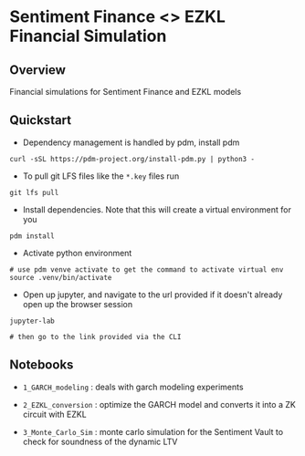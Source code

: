 # Sentiment Finance <> EZKL Financial Simulation

## Overview
Financial simulations for Sentiment Finance and EZKL models

## Quickstart

- Dependency management is handled by pdm, install pdm
```shell
curl -sSL https://pdm-project.org/install-pdm.py | python3 -
```

- To pull git LFS files like the `*.key` files run
```shell
git lfs pull
```

- Install dependencies. Note that this will create a virtual environment for you
```shell
pdm install
```

- Activate python environment
```shell
# use pdm venve activate to get the command to activate virtual env
source .venv/bin/activate
```

- Open up jupyter, and navigate to the url provided if it doesn't already open up the browser session
```shell
jupyter-lab

# then go to the link provided via the CLI
```

## Notebooks

- `1_GARCH_modeling` : deals with garch modeling experiments

- `2_EZKL_conversion` : optimize the GARCH model and converts it into a ZK circuit with EZKL

- `3_Monte_Carlo_Sim` : monte carlo simulation for the Sentiment Vault to check for soundness of the dynamic LTV
